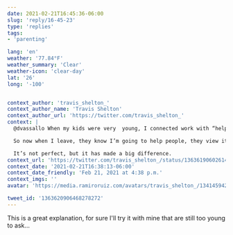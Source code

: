 ```yaml
---
date: 2021-02-21T16:45:36-06:00
slug: 'reply/16-45-23'
type: 'replies'
tags:
- 'parenting'

lang: 'en'
weather: '77.84°F'
weather_summary: 'Clear'
weather-icon: 'clear-day'
lat: '26'
long: '-100'


context_author: 'travis_shelton_'
context_author_name: 'Travis Shelton'
context_author_url: 'https://twitter.com/travis_shelton_'
context: |
  @dvassallo When my kids were very  young, I connected work with “helping people”

  So now when I leave, they know I’m going to help people, they view it as a positive, and they talk often about wanting to go work to help people. 

  It’s not perfect, but it has made a big difference.
context_url: 'https://twitter.com/travis_shelton_/status/1363619060261421057?s=12'
context_date: '2021-02-21T16:38:13-06:00'
context_date_friendly: 'Feb 21, 2021 at 4:38 p.m.'
context_imgs: ''
avatar: 'https://media.ramiroruiz.com/avatars/travis_shelton_/1341459424578326528/mNeFeDdm_bigger.jpg'

tweet_id: '1363620906468278272'
---
```

This is a great explanation, for sure I'll try it with mine that are still too young to ask... 